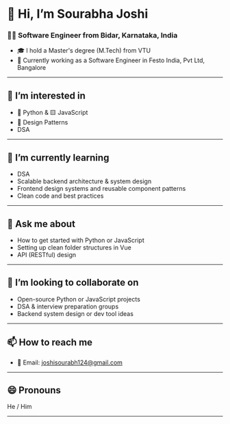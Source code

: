 # 👋 Hi, I’m Sourabha Joshi

### 🧑‍💻 Software Engineer from Bidar, Karnataka, India
- 🎓 I hold a Master's degree (M.Tech) from VTU
- 🏢 Currently working as a Software Engineer in Festo India, Pvt Ltd, Bangalore

---

## 👀 I’m interested in
- 🐍 Python & 🟨 JavaScript
- 🧠 Design Patterns
- DSA

---

## 🌱 I’m currently learning
- DSA   
- Scalable backend architecture & system design  
- Frontend design systems and reusable component patterns
- Clean code and best practices  

---

## 💬 Ask me about
- How to get started with Python or JavaScript  
- Setting up clean folder structures in Vue  
- API (RESTful) design  

---

## 🤝 I’m looking to collaborate on
- Open-source Python or JavaScript projects  
- DSA & interview preparation groups  
- Backend system design or dev tool ideas  

---

## 📫 How to reach me
- 📧 Email: joshisourabh124@gmail.com

---

## 😄 Pronouns
He / Him

---

<!---
sourabhajoshi/sourabhajoshi is a ✨ special ✨ repository because its `README.md` (this file) appears on your GitHub profile.
You can click the Preview link to take a look at your changes.
--->

